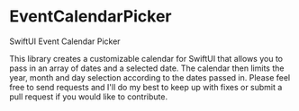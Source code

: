 # EventCalendarPicker
SwiftUI Event Calendar Picker

This library creates a customizable calendar for SwiftUI that allows you to pass in an array of dates and a selected date.  The calendar then limits the year, month and day selection according to the dates passed in.  Please feel free to send requests and I'll do my best to keep up with fixes or submit a pull request if you would like to contribute.